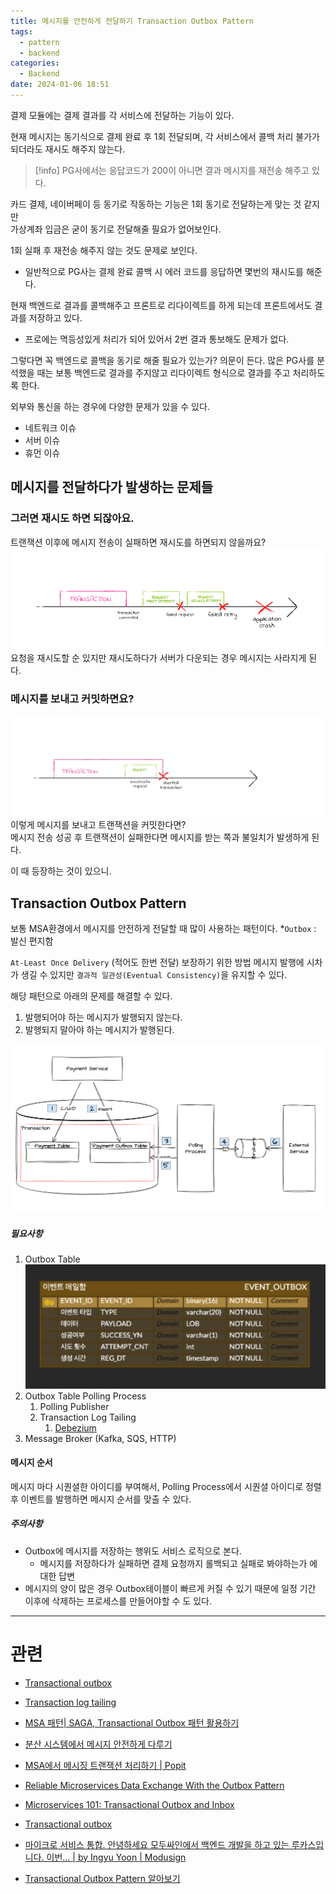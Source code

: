 ```yaml
---
title: 메시지를 안전하게 전달하기 Transaction Outbox Pattern
tags:
  - pattern
  - backend
categories:
  - Backend
date: 2024-01-06 18:51
---
```

결제 모듈에는 결제 결과를 각 서비스에 전달하는 기능이 있다.

현재 메시지는 동기식으로 결제 완료 후 1회 전달되며, 각 서비스에서 콜백 처리 불가가 되더라도 재시도 해주지 않는다.
> [!info]
> PG사에서는 응답코드가 200이 아니면 결과 메시지를 재전송 해주고 있다.

카드 결제, 네이버페이 등 동기로 작동하는 기능은 1회 동기로 전달하는게 맞는 것 같지만   
가상계좌 입금은 굳이 동기로 전달해줄 필요가 없어보인다.

1회 실패 후 재전송 해주지 않는 것도 문제로 보인다.
- 일반적으로 PG사는 결제 완료 콜백 시 에러 코드를 응답하면 몇번의 재시도를 해준다.

현재 백엔드로 결과를 콜백해주고
프론트로 리다이렉트를 하게 되는데 프론트에서도 결과를 저장하고 있다.
- 프로에는 멱등성있게 처리가 되어 있어서 2번 결과 통보해도 문제가 없다.

그렇다면 꼭 백엔드로 콜백을 동기로 해줄 필요가 있는가? 의문이 든다.
많은 PG사를 분석했을 때는 보통 백엔드로 결과를 주지않고 리다이렉트 형식으로 결과를 주고 처리하도록 한다. 

외부와 통신을 하는 경우에 다양한 문제가 있을 수 있다.
- 네트워크 이슈
- 서버 이슈
- 휴먼 이슈


## 메시지를 전달하다가 발생하는 문제들

### 그러면 재시도 하면 되잖아요.
트랜잭션 이후에 메시지 전송이 실패하면 재시도를 하면되지 않을까요?
![](/assets/img/2279f013c95d081a3ea63ff2bc63b42b.png)
요청을 재시도할 순 있지만 재시도하다가
서버가 다운되는 경우 메시지는 사라지게 된다.

### 메시지를 보내고 커밋하면요?
![](/assets/img/1208346ffc42479fddb5637155126861.png)
이렇게 메시지를 보내고 트랜잭션을 커밋한다면?   
메시지 전송 성공 후 트랜잭션이 실패한다면 메시지를 받는 쪽과 불일치가 발생하게 된다.

이 때 등장하는 것이 있으니.
## Transaction Outbox Pattern
보통 MSA환경에서 메시지를 안전하게 전달할 때 많이 사용하는 패턴이다.
*`Outbox` : 발신 편지함

`At-Least Once Delivery` (적어도 한번 전달) 보장하기 위한 방법
메시지 발행에 시차가 생길 수 있지만 `결과적 일관성(Eventual Consistency)`을 유지할 수 있다.

해당 패턴으로 아래의 문제를 해결할 수 있다.
1. 발행되어야 하는 메시지가 발행되지 않는다.
2. 발행되지 말아야 하는 메시지가 발행된다.

![](/assets/img/58ab03e5d25c8ab31206258742fd0921.png)
##### 필요사항
1. Outbox Table
	![](/assets/img/a8d3c2c4c0ccb88f90a4db90406dc514.png)
2. Outbox Table Polling Process
	1. Polling Publisher
	2. Transaction Log Tailing
		1. [Debezium](https://debezium.io/)
3. Message Broker (Kafka, SQS, HTTP)

#### 메시지 순서
메시지 마다 시퀀셜한 아이디를 부여해서, Polling Process에서 시퀀셜 아이디로 정렬 후 이벤트를 발행하면 메시지 순서를 맞출 수 있다.
##### 주의사항
- Outbox에 메시지를 저장하는 행위도 서비스 로직으로 본다.
	- 메시지를 저장하다가 실패하면 결제 요청까지 롤백되고 실패로 봐야하는가 에 대한 답변
- 메시지의 양이 많은 경우 Outbox테이블이 빠르게 커질 수 있기 때문에 일정 기간 이후에 삭제하는 프로세스를 만들어야할 수 도 있다.

---
# 관련
- [Transactional outbox](https://microservices.io/patterns/data/transactional-outbox.html)
- [Transaction log tailing](https://microservices.io/patterns/data/transaction-log-tailing.html)

- [MSA 패턴| SAGA, Transactional Outbox 패턴 활용하기](https://devocean.sk.com/blog/techBoardDetail.do?ID=165445&boardType=techBlog)
- [분산 시스템에서 메시지 안전하게 다루기](https://blog.gangnamunni.com/post/transactional-outbox/)
- [MSA에서 메시징 트랜잭션 처리하기 | Popit](https://www.popit.kr/msa%EC%97%90%EC%84%9C-%EB%A9%94%EC%8B%9C%EC%A7%95-%ED%8A%B8%EB%9E%9C%EC%9E%AD%EC%85%98-%EC%B2%98%EB%A6%AC%ED%95%98%EA%B8%B0/)
- [Reliable Microservices Data Exchange With the Outbox Pattern](https://debezium.io/blog/2019/02/19/reliable-microservices-data-exchange-with-the-outbox-pattern/)
- [Microservices 101: Transactional Outbox and Inbox](https://softwaremill.com/microservices-101/)
- [Transactional outbox](https://microservices.io/patterns/data/transactional-outbox.html)
- [마이크로 서비스 통합. 안녕하세요 모두싸인에서 백엔드 개발을 하고 있는 루카스입니다. 이번… | by Ingyu Yoon | Modusign](https://team.modusign.co.kr/%EB%A7%88%EC%9D%B4%ED%81%AC%EB%A1%9C-%EC%84%9C%EB%B9%84%EC%8A%A4-%ED%86%B5%ED%95%A9-b08979275b59)
- [Transactional Outbox Pattern 알아보기](https://velog.io/@eastperson/Transaction-Outbox-Pattern-%EC%95%8C%EC%95%84%EB%B3%B4%EA%B8%B0)
